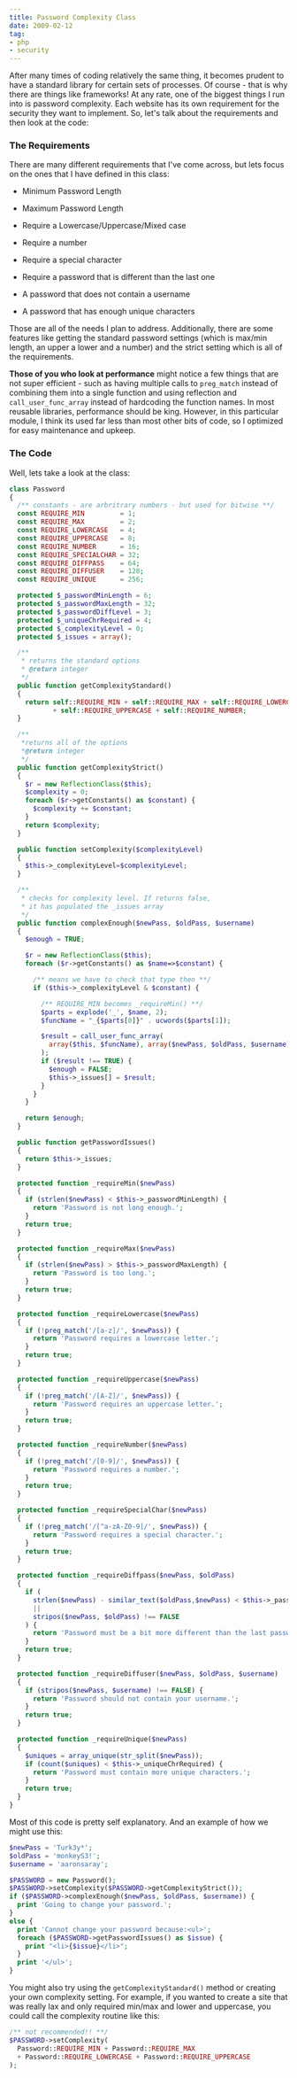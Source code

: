```yaml
---
title: Password Complexity Class
date: 2009-02-12
tag:
- php
- security
---
```

After many times of coding relatively the same thing, it becomes prudent to have a standard library for certain sets of processes.  Of course - that is why there are things like frameworks!  At any rate, one of the biggest things I run into is password complexity.  Each website has its own requirement for the security they want to implement.  So, let's talk about the requirements and then look at the code:

<!--more-->

### The Requirements

There are many different requirements that I've come across, but lets focus on the ones that I have defined in this class:

  * Minimum Password Length

  * Maximum Password Length

  * Require a Lowercase/Uppercase/Mixed case

  * Require a number

  * Require a special character

  * Require a password that is different than the last one

  * A password that does not contain a username

  * A password that has enough unique characters

Those are all of the needs I plan to address.  Additionally, there are some features like getting the standard password settings (which is max/min length, an upper a lower and a number) and the strict setting which is all of the requirements.

**Those of you who look at performance** might notice a few things that are not super efficient - such as having multiple calls to `preg_match` instead of combining them into a single function and using reflection and `call_user_func_array` instead of hardcoding the function names.  In most reusable libraries, performance should be king.  However, in this particular module, I think its used far less than most other bits of code, so I optimized for easy maintenance and upkeep.

### The Code

Well, lets take a look at the class:

```php
class Password
{
  /** constants - are arbritrary numbers - but used for bitwise **/
  const REQUIRE_MIN         = 1;
  const REQUIRE_MAX         = 2;
  const REQUIRE_LOWERCASE   = 4;
  const REQUIRE_UPPERCASE   = 8;
  const REQUIRE_NUMBER      = 16;
  const REQUIRE_SPECIALCHAR = 32;
  const REQUIRE_DIFFPASS    = 64;
  const REQUIRE_DIFFUSER    = 128;
  const REQUIRE_UNIQUE      = 256;

  protected $_passwordMinLength = 6;
  protected $_passwordMaxLength = 32;
  protected $_passwordDiffLevel = 3;
  protected $_uniqueChrRequired = 4;
  protected $_complexityLevel = 0;
  protected $_issues = array();

  /**
   * returns the standard options
   * @return integer
   */
  public function getComplexityStandard()
  {
    return self::REQUIRE_MIN + self::REQUIRE_MAX + self::REQUIRE_LOWERCASE 
           + self::REQUIRE_UPPERCASE + self::REQUIRE_NUMBER;
  }

  /**
   *returns all of the options
   *@return integer
   */
  public function getComplexityStrict()
  {
    $r = new ReflectionClass($this);
    $complexity = 0;
    foreach ($r->getConstants() as $constant) {
      $complexity += $constant;
    }
    return $complexity;
  }

  public function setComplexity($complexityLevel)
  {
    $this->_complexityLevel=$complexityLevel;
  }

  /**
   * checks for complexity level. If returns false, 
   * it has populated the _issues array
   */
  public function complexEnough($newPass, $oldPass, $username)
  {
    $enough = TRUE;

    $r = new ReflectionClass($this);
    foreach ($r->getConstants() as $name=>$constant) {

      /** means we have to check that type then **/
      if ($this->_complexityLevel & $constant) {

        /** REQUIRE_MIN becomes _requireMin() **/
        $parts = explode('_', $name, 2);
        $funcName = "_{$parts[0]}" . ucwords($parts[1]);

        $result = call_user_func_array(
          array($this, $funcName), array($newPass, $oldPass, $username)
        );
        if ($result !== TRUE) {
          $enough = FALSE;
          $this->_issues[] = $result;
        }
      }
    }

    return $enough;
  }

  public function getPasswordIssues()
  {
    return $this->_issues;
  }

  protected function _requireMin($newPass)
  {
    if (strlen($newPass) < $this->_passwordMinLength) {
      return 'Password is not long enough.';
    }
    return true;
  }

  protected function _requireMax($newPass)
  {
    if (strlen($newPass) > $this->_passwordMaxLength) {
      return 'Password is too long.';
    }
    return true;
  }

  protected function _requireLowercase($newPass)
  {
    if (!preg_match('/[a-z]/', $newPass)) {
      return 'Password requires a lowercase letter.';
    }
    return true;
  }

  protected function _requireUppercase($newPass)
  {
    if (!preg_match('/[A-Z]/', $newPass)) {
      return 'Password requires an uppercase letter.';
    }
    return true;
  }

  protected function _requireNumber($newPass)
  {
    if (!preg_match('/[0-9]/', $newPass)) {
      return 'Password requires a number.';
    }
    return true;
  }

  protected function _requireSpecialChar($newPass)
  {
    if (!preg_match('/[^a-zA-Z0-9]/', $newPass)) {
      return 'Password requires a special character.';
    }
    return true;
  }

  protected function _requireDiffpass($newPass, $oldPass)
  {
    if (
      strlen($newPass) - similar_text($oldPass,$newPass) < $this->_passwordDiffLevel 
      || 
      stripos($newPass, $oldPass) !== FALSE
    ) {
      return 'Password must be a bit more different than the last password.';
    }
    return true;
  }

  protected function _requireDiffuser($newPass, $oldPass, $username)
  {
    if (stripos($newPass, $username) !== FALSE) {
      return 'Password should not contain your username.';
    }
    return true;
  }

  protected function _requireUnique($newPass)
  {
    $uniques = array_unique(str_split($newPass));
    if (count($uniques) < $this->_uniqueChrRequired) {
      return 'Password must contain more unique characters.';
    }
    return true;
  }
}
```

Most of this code is pretty self explanatory.  And an example of how we might use this:

```php
$newPass = 'Turk3y*';
$oldPass = 'monkeyS3!';
$username = 'aaronsaray';

$PASSWORD = new Password();
$PASSWORD->setComplexity($PASSWORD->getComplexityStrict());
if ($PASSWORD->complexEnough($newPass, $oldPass, $username)) {
  print 'Going to change your password.';
}
else {
  print 'Cannot change your password because:<ul>';
  foreach ($PASSWORD->getPasswordIssues() as $issue) {
    print "<li>{$issue}</li>";
  }
  print '</ul>';
}
```

You might also try using the `getComplexityStandard()` method or creating your own complexity setting.  For example, if you wanted to create a site that was really lax and only required min/max and lower and uppercase, you could call the complexity routine like this:

```php
/** not recommended!! **/
$PASSWORD->setComplexity(
  Password::REQUIRE_MIN + Password::REQUIRE_MAX 
  + Password::REQUIRE_LOWERCASE + Password::REQUIRE_UPPERCASE
);
```
    
